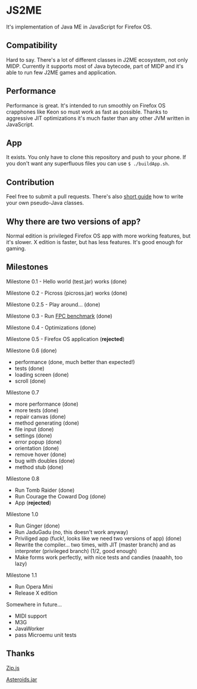 JS2ME
=============

It's implementation of Java ME in JavaScript for Firefox OS.

Compatibility
---------------
Hard to say. There's a lot of different classes in J2ME ecosystem, not only MIDP. Currently it supports most of Java bytecode, part of MIDP and it's able to run few J2ME games and application.

Performance
---------------
Performance is great. It's intended to run smoothly on Firefox OS crapphones like Keon so must work as fast as possible. Thanks to aggressive JIT optimizations it's much faster than any other JVM written in JavaScript.

App
-------
It exists. You only have to clone this repository and push to your phone. If you don't want any superfluous files you can use `$ ./buildApp.sh`.

Contribution
--------------
Feel free to submit a pull requests. There's also [short guide](https://github.com/szatkus/js2me/blob/master/js/me/README.md) how to write your own pseudo-Java classes.

Why there are  two versions of app?
-----------------------------------
Normal edition is privileged Firefox OS app with more working features, but it's slower.
X edition is faster, but has less features. It's good enough for gaming.

Milestones
--------------
Milestone 0.1 - Hello world (test.jar) works (done)

Milestone 0.2 - Picross (picross.jar) works (done)

Milestone 0.2.5 - Play around... (done)

Milestone 0.3 - Run [FPC benchmark](http://www.dpsoftware.org/) (done)

Milestone 0.4 - Optimizations (done)

Milestone 0.5 - Firefox OS application (**rejected**)

Milestone 0.6 (done)

 * performance (done, much better than expected!)
 * tests (done)
 * loading screen (done)
 * scroll (done)

Milestone 0.7

 * more performance (done)
 * more tests (done)
 * repair canvas (done)
 * method generating (done)
 * file input (done)
 * settings (done)
 * error popup (done)
 * orientation (done)
 * remove hover (done)
 * bug with doubles (done)
 * method stub (done)

Milestone 0.8

 * Run Tomb Raider (done)
 * Run Courage the Coward Dog (done)
 * App (**rejected**)

Milestone 1.0
 * Run Ginger (done)
 * Run JaduGadu (no, this doesn't work anyway)
 * Priviliged app (fuck!, looks like we need two versions of app) (done)
 * Rewrite the compiler... two times, with JIT (master branch) and as interpreter (privileged branch) (1/2, good enough)
 * Make forms work perfectly, with nice tests and candies (naaahh, too lazy)
 
Milestone 1.1
 * Run Opera Mini
 * Release X edition

Somewhere in future...

 * MIDI support
 * M3G
 * JavaWorker
 * pass Microemu unit tests

Thanks
-----------
[Zip.js](https://github.com/gildas-lormeau/zip.js)

[Asteroids.jar](http://jfdoue.free.fr/index.html)
